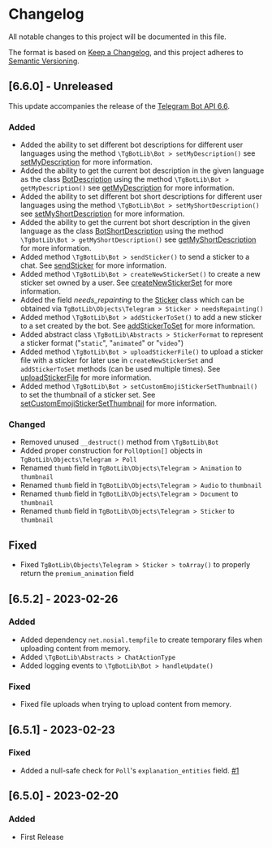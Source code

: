 # Changelog

All notable changes to this project will be documented in this file.

The format is based on [Keep a Changelog](https://keepachangelog.com/en/1.0.0/),
and this project adheres to [Semantic Versioning](https://semver.org/spec/v2.0.0.html).

## [6.6.0] - Unreleased

This update accompanies the release of the [Telegram Bot API 6.6](https://core.telegram.org/bots/api#march-9-2023).

### Added
 * Added the ability to set different bot descriptions for different user languages using the method `\TgBotLib\Bot > setMyDescription()`
   see [setMyDescription](https://core.telegram.org/bots/api#setmydescription) for more information.
 * Added the ability to get the current bot description in the given language as the class [BotDescription](https://core.telegram.org/bots/api#botdescription)
   using the method `\TgBotLib\Bot > getMyDescription()` see [getMyDescription](https://core.telegram.org/bots/api#getmydescription) for more information.
 * Added the ability to set different bot short descriptions for different user languages using the method `\TgBotLib\Bot > setMyShortDescription()`
   see [setMyShortDescription](https://core.telegram.org/bots/api#setmyshortdescription) for more information.
 * Added the ability to get the current bot short description in the given language as the class [BotShortDescription](https://core.telegram.org/bots/api#botshortdescription)
   using the method `\TgBotLib\Bot > getMyShortDescription()` see [getMyShortDescription](https://core.telegram.org/bots/api#getmyshortdescription) for more information.
 * Added method `\TgBotLib\Bot > sendSticker()` to send a sticker to a chat. See [sendSticker](https://core.telegram.org/bots/api#sendsticker) for more information.
 * Added method `\TgBotLib\Bot > createNewStickerSet()` to create a new sticker set owned by a user. See [createNewStickerSet](https://core.telegram.org/bots/api#createnewstickerset) for more information.
 * Added the field _needs_repainting_ to the [Sticker](https://core.telegram.org/bots/api#sticker) class
   which can be obtained via `TgBotLib\Objects\Telegram > Sticker > needsRepainting()`
 * Added method `\TgBotLib\Bot > addStickerToSet()` to add a new sticker to a set created by the bot. 
   See [addStickerToSet](https://core.telegram.org/bots/api#addstickertoset) for more information.
 * Added abstract class `\TgBotLib\Abstracts > StickerFormat` to represent a sticker format ("`static`", "`animated`" or "`video`")
 * Added method `\TgBotLib\Bot > uploadStickerFile()` to upload a sticker file with a sticker for later use in `createNewStickerSet` and `addStickerToSet` methods (can be used multiple times). 
   See [uploadStickerFile](https://core.telegram.org/bots/api#uploadstickerfile) for more information.
 * Added method `\TgBotLib\Bot > setCustomEmojiStickerSetThumbnail()` to set the thumbnail of a sticker set. 
   See [setCustomEmojiStickerSetThumbnail](https://core.telegram.org/bots/api#setcustomemojistickersetthumbnail) for more information.

### Changed
 * Removed unused `__destruct()` method from `\TgBotLib\Bot`
 * Added proper construction for `PollOption[]` objects in `TgBotLib\Objects\Telegram > Poll`
 * Renamed `thumb` field in `TgBotLib\Objects\Telegram > Animation` to `thumbnail`
 * Renamed `thumb` field in `TgBotLib\Objects\Telegram > Audio` to `thumbnail`
 * Renamed `thumb` field in `TgBotLib\Objects\Telegram > Document` to `thumbnail`
 * Renamed `thumb` field in `TgBotLib\Objects\Telegram > Sticker` to `thumbnail`

## Fixed
 * Fixed `TgBotLib\Objects\Telegram > Sticker > toArray()` to properly return the `premium_animation` field

## [6.5.2] - 2023-02-26

### Added
 * Added dependency `net.nosial.tempfile` to create temporary files when uploading content from memory.
 * Added `\TgBotLib\Abstracts > ChatActionType`
 * Added logging events to `\TgBotLib\Bot > handleUpdate()`

### Fixed
 * Fixed file uploads when trying to upload content from memory.


## [6.5.1] - 2023-02-23

### Fixed
 * Added a null-safe check for `Poll`'s `explanation_entities` field. [#1](https://git.n64.cc/nosial/libs/tgbot/-/issues/1)


## [6.5.0] - 2023-02-20

### Added
 * First Release